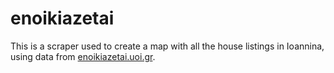 # enoikiazetai

This is a scraper used to create a map with all the house listings in Ioannina, using data from [enoikiazetai.uoi.gr](http://enoikiazetai.uoi.gr/).
